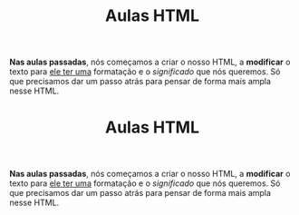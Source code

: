 <!DOCTYPE html>
<html lang="pt-br">
  <head>
  	<meta charset="UTF-8" >
    <title>HTML</title>
  </head>
<body>
  <header><h1>Aulas HTML</h1></header>
  <p><strong>Nas aulas passadas</strong>, nós começamos a criar o nosso HTML, a <b>modificar</b> o texto para <u>ele ter uma</u> formatação e o <i>significado</i> que nós queremos. Só que precisamos dar um passo atrás para pensar de forma mais ampla nesse HTML.</p> 
<!DOCTYPE html>
<html lang="pt-br">
  <head>
  	<meta charset="UTF-8" >
    <title>HTML</title>
  </head>
<body>
  <header><h1>Aulas HTML</h1></header>
  <p><strong>Nas aulas passadas</strong>, nós começamos a criar o nosso HTML, a <b>modificar</b> o texto para <u>ele ter uma</u> formatação e o <i>significado</i> que nós queremos. Só que precisamos dar um passo atrás para pensar de forma mais ampla nesse HTML.</p> 
